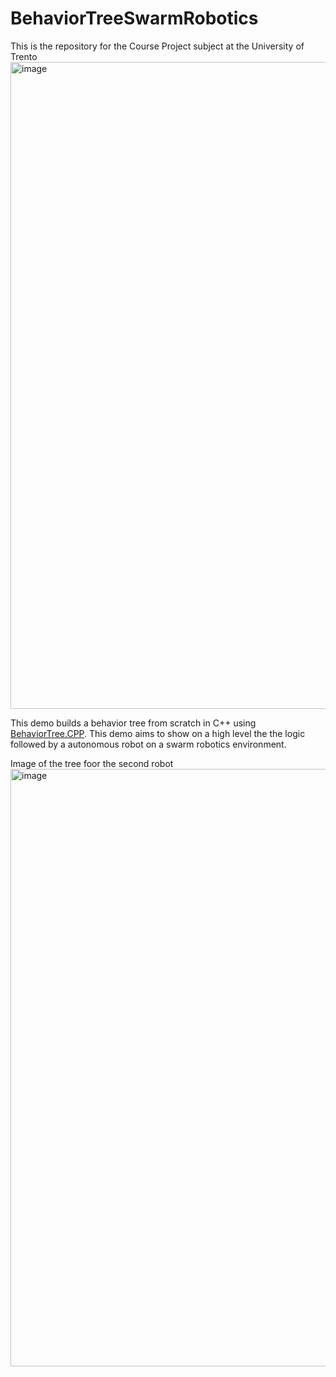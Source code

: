 # BehaviorTreeSwarmRobotics
This is the repository for the Course Project subject at the University of Trento
<img width="1035" alt="image" src="https://user-images.githubusercontent.com/83652632/211656794-f640622a-f061-498b-b6a2-e61a5cf341f8.png">

This demo builds a behavior tree from scratch in C++ using [BehaviorTree.CPP](https://www.behaviortree.dev/). This demo aims to show on a high level the the logic followed by a autonomous robot on a swarm robotics environment.

Image of the tree foor the second robot 
<img width="956" alt="image" src="https://user-images.githubusercontent.com/83652632/211666258-6a1b61be-f47a-4387-b926-0d91d4d27ef4.png">

